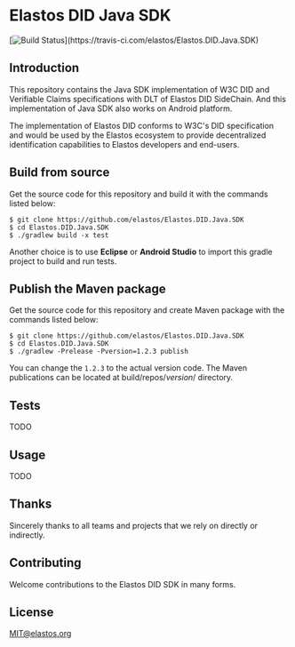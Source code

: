 Elastos DID Java SDK
==================

[![Build Status](https://travis-ci.com/elastos/Elastos.DID.Java.SDK.svg?)](https://travis-ci.com/elastos/Elastos.DID.Java.SDK)

## Introduction

This repository contains the Java SDK implementation of W3C DID and Verifiable Claims specifications with DLT of Elastos DID SideChain. And this implementation of Java SDK also works on Android platform.

The implementation of Elastos DID conforms to W3C's DID specification and would be used by the Elastos ecosystem to provide decentralized identification capabilities to Elastos developers and end-users.

## Build from source

Get the source code for this repository and build it with the commands listed below:

```
$ git clone https://github.com/elastos/Elastos.DID.Java.SDK
$ cd Elastos.DID.Java.SDK
$ ./gradlew build -x test
```

Another choice is to use **Eclipse** or **Android Studio** to import this gradle project to build and run tests.

## Publish the Maven package

Get the source code for this repository and create Maven package with the commands listed below:

```
$ git clone https://github.com/elastos/Elastos.DID.Java.SDK
$ cd Elastos.DID.Java.SDK
$ ./gradlew -Prelease -Pversion=1.2.3 publish
```

You can change the `1.2.3` to the actual version code. The Maven publications can be located at build/repos/*version*/ directory.

## Tests

TODO

## Usage

TODO

## Thanks

Sincerely thanks to all teams and projects that we rely on directly or indirectly.

## Contributing

Welcome contributions to the Elastos DID SDK in many forms.

## License

MIT@elastos.org

